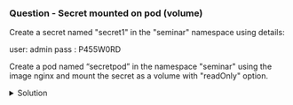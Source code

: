 ### Question - Secret mounted on pod (volume)

Create a secret named "secret1" in the "seminar" namespace using details:

user: admin
pass : P455W0RD

Create a pod named “secretpod” in the namespace "seminar" using the image nginx and mount the secret as a volume with "readOnly" option.

<details close>
<summary> Solution</summary>
<br>
### Solution

- [Secret K8s docs](https://kubernetes.io/docs/concepts/configuration/secret/)

#### 1 - Create namespace

```sh

kubectl create ns seminar

```

#### 1 - Create a generic secret

```sh

kubectl -n seminar create secret generic secret1 --from-literal=user=admin --from-literal=pass=P455W0RD

```

#### 2 - Create a pod and mount secret as volume

```sh

vi ~/secret-pod.yaml

apiVersion: v1
kind: Pod
metadata:
  name: secretpod ## pod name
  namespace: seminar ## correct namespace
spec:
  containers:
  - name: secretpod
    image: nginx
    volumeMounts:
    - name: vol1 
      mountPath: /etc/foo
      readOnly: true ## select this option as true
  volumes:
  - name: vol1
    secret:
      secretName: secret1 ## use created secret here

kubectl apply -f ~/secret-pod.yaml

```
</details>